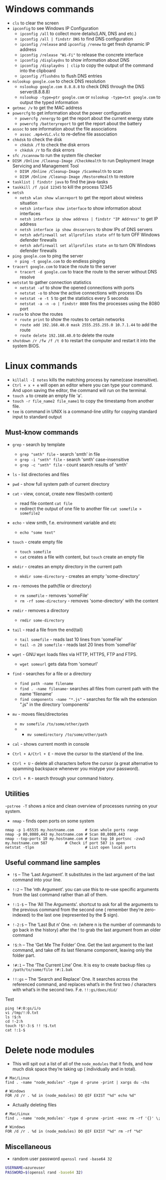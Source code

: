 # Windows commands

* `cls` to clear the screen
* `ipconfig` to see Windows IP Configuration
  * `ipconfig /all` to collect more details(LAN, DNS and etc.)
  * `ipconfig /all | findstr DNS` to find DNS configuration
  * `ipconfig /release` and `ipconfig /renew` to get fresh dynamic IP address
  * `ipconfig /release "Wi-Fi"` to release the concrete interface
  * `ipconfig /displaydns` to show information about DNS
  * `ipconfig /displaydns | clip` to copy the output of the command into the clipboard
  * `ipconfig /flushdns` to flush DNS entries 
* `nslookup google.com` to check DNS resolution
  * `nslookup google.com 8.8.8.8` to check DNS through the DNS server(8.8.8.8)
  * `nslookup -type=ptr google.com` or `nslookup -type=txt google.com` to output the typed information
* `getmac /v` to get the MAC address
* `powercfg` to get information about the power configuration 
  * `powercfg /energy` to get the report about the current energy state
  * `powercfg /batteryreport` to get the report about the battery
* `assoc` to see information about the file associations 
  * `assoc .mp4=VLC.vlc` to re-define file association
* `chkdsk` to check the disk
  * `chkdsk /f` to check the disk errors
  * `chkdsk /r` to fix disk errors
* `sfc /scannow` to run the system file checker 
* `DISM /Online /Cleanup-Image /CheckHealth` to run Deployment Image Servicing and Management Tool
  * `DISM /Online /Cleanup-Image /ScanHealth` to scan 
  * `DISM /Online /Cleanup-Image /RestoreHealth` to restore
* `tasklist | findstr java` to find the java-tasks
* `taskkill /f /pid 12345` to kill the process 12345
* `netsh`
  * `netsh wlan show wlanreport` to get the report about wireless situation
  * `netsh interface show interface` to show information about interfaces
  * `netsh interface ip show address | findstr "IP Address"` to get IP address
  * `netsh interface ip show dnsservers` to show IPs of DNS servers
  * `netsh advfirewall set allprofiles state off` to turn OFF Windows defender firewalls
  * `netsh advfirewall set allprofiles state on` to turn ON Windows defender firewalls
* `ping google.com` to ping the server
  * `ping -t google.com` to do endless pinging
* `tracert google.com` to trace the route to the server
  * `tracert -d google.com` to trace the route to the server without DNS resolve
* `netstat` to gather connection statistics
  * `netstat -af` to show the opened connections with ports
  * `netstat -o` to show the active connections with process IDs
  * `netstat -e -t 5` to get the statistics every 5 seconds
  * `netstat -a -n -o | findstr 8080` fins the processes using the  8080 port
* `route` to show the routes
  * `route print` to show the routes to certain networks
  * `route add 192.168.40.0 mask 2555.255.255.0 10.7.1.44` to add the route
  * `route delete 192.168.40.0` to delete the route
* `shutdown /r /fw /f /t 0` to restart the computer and restart it into the system BIOS.


# Linux commands

* `killall -I notes`  kills the matching process by name(case insensitive).
* `Ctrl + x + e` will open an editor where you can type your command. And upon saving the editor, the command will run
  on the terminal.
* `touch a` to create an empty file 'a'.
* `touch -r file_name2 file_name1`  to copy the timestamp from another file.
* `tee` is command in UNIX is a command-line utility for copying standard input to standard output

## Must-know commands

- `grep` - search by template

    - `grep "smth" file` - search 'smth' in file
    - `grep -i "smth" file` - search 'smth' case-insensitive
    - `grep -c "smth" file` - count search results of 'smth'

- `ls` - list directories and files

- `pwd` - show full system path of current directory

- `cat` - view, concat, create new files(with content)

    - read file content `cat file`
    - redirect the output of one file to another file `cat somefile > somefile2`

- `echo` - view smth, f.e. environment variable and etc

    - `echo "some text"`

- `touch` - create empty file

    - `touch somefile`
    - `cat` creates a file with content, but `touch` create an empty file

- `mkdir` - creates an empty directory in the current path

    - `mkdir some-directory` - creates an empty 'some-directory'

- `rm` - removes the path(file or directory)
    - `rm someFile` - removes 'someFile'
    - `rm -rf some-directory` - removes 'some-directory' with the content

- `rmdir` - removes a directory

    - `rmdir some-directory`

- `tail` - read a file from the end(tail)

    - `tail somefile` - reads last 10 lines from 'someFile'
    - `tail -n 20 somefile` - reads last 20 lines from 'someFile'

- `wget` - GNU `Wget` loads files via HTTP, HTTPS, FTP and FTPS.

    - `wget someurl` gets data from 'someurl'

- `find` - searches for a file or a directory

    - `find path -name filename`
    - `find . -name filename`- searches all files from current path with the name 'filename'
    - `find components -name "*.js"` - searches for file wih the extension ".js" in the directory 'components'

- `mv` - moves files/directories

    - `mv somefile /to/some/other/path`
    -
        - `mv somedirectory /to/some/other/path`

- `cal` - shows current month in console

- `Ctrl + A/Ctrl + E` - move the cursor to the start/end of the line.

- `Ctrl + U` - delete all characters before the cursor (a great alternative to spamming backspace whenever you mistype
  your password).

- `Ctrl + R` - search through your command history.

## Utilities

-`pstree -T` shows a nice and clean overview of processes running on your system.

- `nmap` - finds open ports on some system

```batch
nmap -p 1-65535 my.hostname.com     # Scan whole ports range
nmap -p 80,8080,443 my.hostname.com # Scan 80,8080,443 
nmap --top-ports 10 my.hostname.com # Scan top 10 portsnc -zvw3 my.hostname.com 587        # Check if port 587 is open
netstat -tlpn                       # List open local ports
```

## Useful command line samples

- `!$` – The ‘Last Argument’. It substitutes in the last argument of the last command into your line.

- `!:2` – The ‘nth Argument’. you can use this to re-use specific arguments from the last command rather than all of
  them.

- `!:1-$` – The ‘All The Arguments’. shortcut to ask for all the arguments to the previous command from the second one (
  remember they’re zero-indexed) to the last one (represented by the \$ sign).

- `!-2:$` – The ‘Last But n‘ One. -n: (where n is the number of commands to go back in the history) after the ! to grab
  the last argument from an older command

- `!$:h` – The ‘Get Me The Folder’ One. Get the last argument to the last command, and take off its last filename
  component, leaving only the folder part.

- `!#:1` – The ‘The Current Line’ One. It is esy to create backup files `cp /path/to/some/file !#:1.bak`

- `!!:gs` – The ‘Search and Replace’ One. It searches across the referenced command, and replaces what’s in the first
  two / characters with what’s in the second two. F.e. `!!:gs/does/did/`

Test

```
ping !#:0:gs/i/o
vi /tmp/!:0.txt
ls !$:h
cd !-2:h
touch !$!-3:$ !! !$.txt
cat !:1-$
```

# Delete node modules

* This will spit out a list of all of the `node_modules` that it finds, and how much disk space they’re taking up (
  individually and in total).

```
# Mac/Linux
find . -name "node_modules" -type d -prune -print | xargs du -chs

# Windows
FOR /d /r . %d in (node_modules) DO @IF EXIST "%d" echo %d"
```

* Actually deleting files

```
# Mac/Linux
find . -name 'node_modules' -type d -prune -print -exec rm -rf '{}' \;

# Windows
FOR /d /r . %d in (node_modules) DO @IF EXIST "%d" rm -rf "%d"
```

## Miscellaneous

* random user password `openssl rand -base64 32`

```bash
USERNAME=azureuser
PASSWORD=$(openssl rand -base64 32)
```